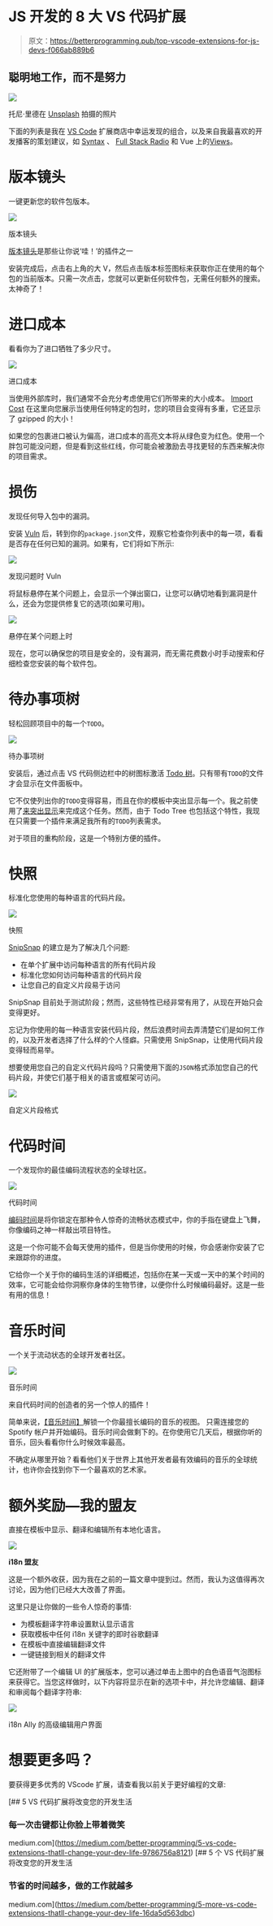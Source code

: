 # JS 开发的 8 大 VS 代码扩展

> 原文：<https://betterprogramming.pub/top-vscode-extensions-for-js-devs-f066ab889b6>

## 聪明地工作，而不是努力

![](img/12dafb21316c8da22b848420199feeae.png)

托尼·里德在 [Unsplash](https://unsplash.com/wallpapers/colors/neon?utm_source=unsplash&utm_medium=referral&utm_content=creditCopyText) 拍摄的照片

下面的列表是我在 [VS Code](https://code.visualstudio.com/) 扩展商店中幸运发现的组合，以及来自我最喜欢的开发播客的策划建议，如 [Syntax](https://podcasts.apple.com/us/podcast/syntax-tasty-web-development-treats/id1253186678) 、 [Full Stack Radio](https://fullstackradio.com/) 和 Vue 上的[Views](https://devchat.tv/views-on-vue/?fbclid=IwAR3n9euljQK70c37szL4gmOfyKZ23YuNSNO5MrPfn3eAc8g7d-a7Fdm-9fg)。

# 版本镜头

一键更新您的软件包版本。

![](img/469b993d0c8b1d272daf23c65bd6a13b.png)

版本镜头

[版本镜头](https://marketplace.visualstudio.com/items?itemName=pflannery.vscode-versionlens)是那些让你说‘哇！’的插件之一

安装完成后，点击右上角的大 V，然后点击版本标签图标来获取你正在使用的每个包的当前版本。只需一次点击，您就可以更新任何软件包，无需任何额外的搜索。太神奇了！

# 进口成本

看看你为了进口牺牲了多少尺寸。

![](img/077834a86313b5e544174ab2d913a7ac.png)

进口成本

当使用外部库时，我们通常不会充分考虑使用它们所带来的大小成本。 [Import Cost](https://marketplace.visualstudio.com/items?itemName=wix.vscode-import-cost) 在这里向您展示当使用任何特定的包时，您的项目会变得有多重，它还显示了 gzipped 的大小！

如果您的包裹进口被认为偏高，进口成本的高亮文本将从绿色变为红色。使用一个胖包可能没问题，但是看到这些红线，你可能会被激励去寻找更轻的东西来解决你的项目需求。

# 损伤

发现任何导入包中的漏洞。

安装 [Vuln](https://marketplace.visualstudio.com/items?itemName=snyk-security.vscode-vuln-cost) 后，转到你的`package.json`文件，观察它检查你列表中的每一项，看看是否存在任何已知的漏洞。如果有，它们将如下所示:

![](img/d765d4bb16db31e7fc0446d8510fb017.png)

发现问题时 Vuln

将鼠标悬停在某个问题上，会显示一个弹出窗口，让您可以确切地看到漏洞是什么，还会为您提供修复它的选项(如果可用)。

![](img/4c3bec4a9f8c7baafbd579755a786226.png)

悬停在某个问题上时

现在，您可以确保您的项目是安全的，没有漏洞，而无需花费数小时手动搜索和仔细检查您安装的每个软件包。

# 待办事项树

轻松回顾项目中的每一个`TODO`。

![](img/fdb4bc8eb8df4034fa88524ddcc1a8a7.png)

待办事项树

安装后，通过点击 VS 代码侧边栏中的树图标激活 [Todo 树](https://marketplace.visualstudio.com/items?itemName=Gruntfuggly.todo-tree)。只有带有`TODO`的文件才会显示在文件面板中。

它不仅使列出你的`TODO`变得容易，而且在你的模板中突出显示每一个。我之前使用了[来突出显示](https://marketplace.visualstudio.com/items?itemName=wayou.vscode-todo-highlight)来完成这个任务。然而，由于 Todo Tree 也包括这个特性，我现在只需要一个插件来满足我所有的`TODO`列表需求。

对于项目的重构阶段，这是一个特别方便的插件。

# 快照

标准化您使用的每种语言的代码片段。

![](img/04ee1ebbb15b7e7e6f8eee6d3ce7b986.png)

快照

[SnipSnap](https://marketplace.visualstudio.com/items?itemName=snipsnapdev.snipsnap-vscode) 的建立是为了解决几个问题:

*   在单个扩展中访问每种语言的所有代码片段
*   标准化您如何访问每种语言的代码片段
*   让您自己的自定义片段易于访问

SnipSnap 目前处于测试阶段；然而，这些特性已经非常有用了，从现在开始只会变得更好。

忘记为你使用的每一种语言安装代码片段，然后浪费时间去弄清楚它们是如何工作的，以及开发者选择了什么样的个人怪癖。只需使用 SnipSnap，让使用代码片段变得轻而易举。

想要使用您自己的自定义代码片段吗？只需使用下面的`JSON`格式添加您自己的代码片段，并使它们基于相关的语言或框架可访问。

![](img/d1a61514ad4057753090565714c8fa5c.png)

自定义片段格式

# 代码时间

一个发现你的最佳编码流程状态的全球社区。

![](img/c7391829954b2b159e1fc0ddbde7ee8a.png)

代码时间

[编码时间](https://marketplace.visualstudio.com/items?itemName=softwaredotcom.swdc-vscode)是将你锁定在那种令人惊奇的流畅状态模式中，你的手指在键盘上飞舞，你像编码之神一样敲出项目特性。

这是一个你可能不会每天使用的插件，但是当你使用的时候，你会感谢你安装了它来跟踪你的进度。

它给你一个关于你的编码生活的详细概述，包括你在某一天或一天中的某个时间的效率，它可能会给你洞察你身体的生物节律，以便你什么时候编码最好。这是一些有用的信息！

# 音乐时间

一个关于流动状态的全球开发者社区。

![](img/b0ec8bb00f87e76451f4e9cc6745ce6a.png)

音乐时间

来自代码时间的创造者的另一个惊人的插件！

简单来说，[【音乐时间】](https://marketplace.visualstudio.com/items?itemName=softwaredotcom.music-time)解锁一个你最擅长编码的音乐的视图。
只需连接您的 Spotify 帐户并开始编码。音乐时间会做剩下的。在你使用它几天后，根据你听的音乐，回头看看你什么时候效率最高。

不确定从哪里开始？看看他们关于世界上其他开发者最有效编码的音乐的全球统计，也许你会找到你下一个最喜欢的艺术家。

# 额外奖励—我的盟友

直接在模板中显示、翻译和编辑所有本地化语言。

![](img/49c6499b6b5fba48d590e2a9ee7d6ace.png)

**i18n 盟友**

这是一个额外收获，因为我在之前的一篇文章中提到过。然而，我认为这值得再次讨论，因为他们已经大大改善了界面。

这里只是让你做的一些令人惊奇的事情:

*   为模板翻译字符串设置默认显示语言
*   获取模板中任何 i18n 关键字的即时谷歌翻译
*   在模板中直接编辑翻译文件
*   一键链接到相关的翻译文件

它还附带了一个编辑 UI 的扩展版本，您可以通过单击上图中的白色语音气泡图标来获得它。当您这样做时，以下内容将显示在新的选项卡中，并允许您编辑、翻译和审阅每个翻译字符串:

![](img/aca43b68470ed27a4715cc89249a5d8a.png)

i18n Ally 的高级编辑用户界面

# 想要更多吗？

要获得更多优秀的 VScode 扩展，请查看我以前关于更好编程的文章:

[](https://medium.com/better-programming/5-vs-code-extensions-thatll-change-your-dev-life-9786756a8121) [## 5 VS 代码扩展将改变您的开发生活

### 每一次击键都让你脸上带着微笑

medium.com](https://medium.com/better-programming/5-vs-code-extensions-thatll-change-your-dev-life-9786756a8121) [](https://medium.com/better-programming/5-more-vs-code-extensions-thatll-change-your-dev-life-16da5d563dbc) [## 5 个 VS 代码扩展将改变您的开发生活

### 节省的时间越多，做的工作就越多

medium.com](https://medium.com/better-programming/5-more-vs-code-extensions-thatll-change-your-dev-life-16da5d563dbc)